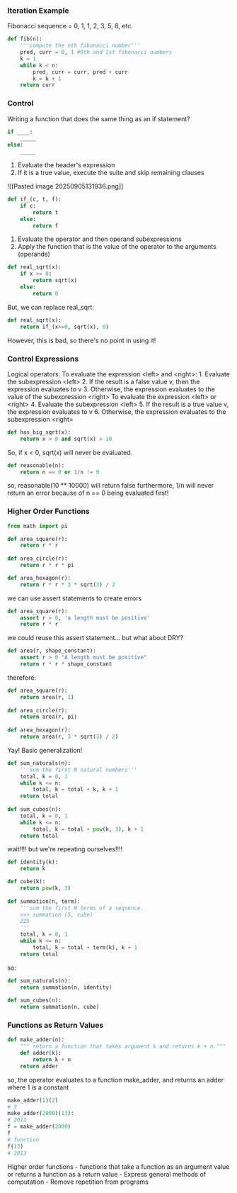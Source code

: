 ### Iteration Example
Fibonacci sequence = 0, 1, 1, 2, 3, 5, 8, etc.
```python
def fib(n):
	'''compute the nth fibonacci number'''
	pred, curr = 0, 1 #0th and 1st fibonacci numbers
	k = 1
	while k < n:
		pred, curr = curr, pred + curr
		k = k + 1
	return curr
```
### Control
Writing a function that does the same thing as an if statement?
```python
if ____:
	_____
else: 
	_____
```
1. Evaluate the header's expression
2. If it is a true value, execute the suite and skip remaining clauses

![[Pasted image 20250905131936.png]]

```python
def if_(c, t, f):
	if c:
		return t
	else:
		return f
```
1. Evaluate the operator and then operand subexpressions
2. Apply the function that is the value of the operator to the arguments (operands)

```python
def real_sqrt(x):
	if x >= 0:
		return sqrt(x)
	else:
		return 0
```

But, we can replace real_sqrt:
```python
def real_sqrt(x):
	return if_(x>=0, sqrt(x), 0)
```
However, this is bad, so there's no point in using it!
### Control Expressions
Logical operators:
	To evaluate the expression \<left> and \<right>:
		1. Evaluate the subexpression \<left>
		2. If the result is a false value v, then the expression evaluates to v
		3. Otherwise, the expression evaluates to the value of the subexpression \<right>
	To evaluate the expression \<left> or \<right>
		4. Evaluate the subexpression \<left>
		5. If the result is a true value v, the expression evaluates to v
		6. Otherwise, the expression evaluates to the subexpression \<right>

```python
def has_big_sqrt(x):
	return x > 0 and sqrt(x) > 10
```
So, if x < 0, sqrt(x) will never be evaluated.

```python
def reasonable(n):
	return n == 0 or 1/n != 0
```
so, reasonable(10 ** 10000) will return false
furthermore, 1/n will never return an error because of n == 0 being evaluated first!

### Higher Order Functions

```python
from math import pi

def area_square(r):
	return r * r
	
def area_circle(r):
	return r * r * pi

def area_hexagon(r):
	return r * r * 3 * sqrt(3) / 2
```

we can use assert statements to create errors

```python
def area_square(r):
	assert r > 0, 'a length must be positive'
	return r * r
```
we could reuse this assert statement... but what about DRY?

```python
def area(r, shape_constant):
	assert r > 0 "A length must be positive"
	return r * r * shape_constant
```
therefore:
```python
def area_square(r):
	return area(r, 1)
	
def area_circle(r):
	return area(r, pi)
	
def area_hexagon(r):
	return area(r, 3 * sqrt(3) / 2)
```
Yay! Basic generalization!
```python
def sum_naturals(n):
	'''sum the first N natural numbers'''
	total, k = 0, 1
	while k <= n:
		total, k = total + k, k + 1
	return total
	
def sum_cubes(n):
	total, k = 0, 1
	while k <= n:
		total, k = total + pow(k, 3), k + 1
	return total
```

wait!!!! but we're repeating ourselves!!!!

```python
def identity(k):
	return k

def cube(k):
	return pow(k, 3)
	
def summation(n, term):
	'''sum the first N terms of a sequence.
	>>> summation (5, cube)
	225
	'''
	total, k = 0, 1
	while k <= n:
		total, k = total + term(k), k + 1
	return total
```
so:
```python
def sum_naturals(n):
	return summation(n, identity)
	
def sum_cubes(n):
	return summation(n, cube)
```

### Functions as Return Values

```python
def make_adder(n):
	""" return a function that takes argument k and returns k + n."""
	def adder(k):
		return k + n
	return adder
```

so, the operator evaluates to a function make_adder, and returns an adder where 1 is a constant

```python
make_adder(1)(2)
# 3
make_adder(2000)(13):
# 2013
f = make_adder(2000)
f
# function
f(13)
# 2013
```
Higher order functions - functions that take a function as an argument value or returns a function as a return value
	- Express general methods of computation
	- Remove repetition from programs



